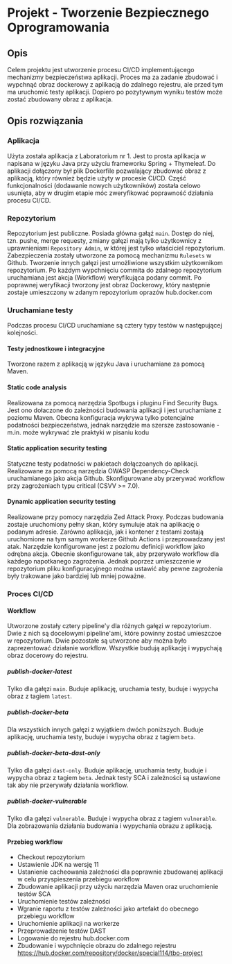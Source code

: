 # Projekt - Tworzenie Bezpiecznego Oprogramowania

## Opis
Celem projektu jest utworzenie procesu CI/CD implementującego mechanizmy bezpieczeństwa aplikacji.
Proces ma za zadanie zbudować i wypchnąć obraz dockerowy z aplikacją do zdalnego rejestru, ale
przed tym ma uruchomić testy aplikacji. Dopiero po pozytywnym wyniku testów może zostać zbudowany obraz
z aplikacja.

## Opis rozwiązania

### Aplikacja
Użyta została aplikacja z Laboratorium nr 1. Jest to prosta aplikacja w napisana
w języku Java przy użyciu frameworku Spring + Thymeleaf. Do aplikacji dołączony był plik Dockerfile
pozwalający zbudować obraz z aplikacją, który również będzie użyty w procesie CI/CD.
Część funkcjonalności (dodawanie nowych użytkowników) została celowo usunięta, aby w drugim etapie
móc zweryfikować poprawność działania procesu CI/CD.

### Repozytorium
Repozytorium jest publiczne. Posiada główna gałąź `main`. Dostęp do niej, tzn. pushe, merge requesty,
zmiany gałęzi mają tylko użytkownicy z uprawnieniami `Repository Admin`, w której jest tylko właściciel
repozytorium. Zabezpieczenia zostały utworzone za pomocą mechanizmu `Rulesets` w Github. Tworzenie innych
gałęzi jest umożliwione wszystkim użytkownikom repozytorium. Po każdym wypchnięciu commita do zdalnego
repozytorium uruchamiana jest akcja (Workflow) weryfikująca podany commit. Po poprawnej weryfikacji
tworzony jest obraz Dockerowy, który następnie zostaje umieszczony w zdanym repozytorium oprazów
hub.docker.com

### Uruchamiane testy
Podczas procesu CI/CD uruchamiane są cztery typy testów w następującej kolejności.

#### Testy jednostkowe i integracyjne
Tworzone razem z aplikacją w języku Java i uruchamiane za pomocą Maven.

#### Static code analysis
Realizowana za pomocą narzędzia Spotbugs i pluginu Find Security Bugs. Jest ono dołaczone do zależności
budowania aplikacji i jest uruchamiane z poziomu Maven. Obecna konfiguracja wykrywa tylko potencjalne
podatności bezpieczeństwa, jednak narzędzie ma szersze zastosowanie - m.in. może wykrywać złe praktyki
w pisaniu kodu

#### Static application security testing
Statyczne testy podatności w pakietach dołączoanych do aplikacji. Realizowane za pomocą narzędzia
OWASP Dependency-Check uruchamianego jako akcja Github. Skonfigurowane aby przerywać workflow
przy zagrożeniach typu critical (CSVV >= 7.0).

#### Dynamic application security testing
Realizowane przy pomocy narzędzia Zed Attack Proxy. Podczas budowania zostaje uruchomiony pełny skan,
który symuluje atak na aplikację o podanym adresie. Zarówno aplikacja, jak i kontener z testami zostają
uruchomione na tym samym workerze Github Actions i przeprowadzany jest atak. Narzędzie konfigurowane
jest z poziomu definicji workflow jako odrębna akcja. Obecnie skonfigurowane tak, aby przerywało workflow
dla każdego napotkanego zagrożenia. Jednak poprzez umieszczenie w repozytorium pliku konfiguracyjnego
można ustawić aby pewne zagrożenia były trakowane jako bardziej lub mniej poważne.

### Proces CI/CD

#### Workflow
Utworzone zostały cztery pipeline'y dla różnych gałęzi w repozytorium. Dwie z nich są docelowymi
pipeline'ami, które powinny zostać umieszczoe w repozytorium. Dwie pozostałe są utworzone aby można
było zaprezentować działanie workflow. Wszystkie budują aplikację i wypychają obraz docerowy do rejestru.

##### publish-docker-latest
Tylko dla gałęzi `main`. Buduje aplikację, uruchamia testy, buduje i wypycha obraz z tagiem `latest`.
##### publish-docker-beta
Dla wszystkich innych gałęzi z wyjątkiem dwóch poniższych. Buduje aplikację, uruchamia testy,
buduje i wypycha obraz z tagiem `beta`.
##### publish-docker-beta-dast-only
Tylko dla gałęzi `dast-only`. Buduje aplikację, uruchamia testy,
buduje i wypycha obraz z tagiem `beta`. Jednak testy SCA i zależności są ustawione tak aby nie
przerywały działania workflow.
##### publish-docker-vulnerable
Tylko dla gałęzi `vulnerable`. Buduje i wypycha obraz z tagiem `vulnerable`. Dla zobrazowania działania
budowania i wypychania obrazu z aplikacją.


#### Przebieg workflow

* Checkout repozytorium
* Ustawienie JDK na wersję 11
* Ustanienie cacheowania zależności dla poprawnie zbudowanej aplikacji w celu przyspieszenia
przebiegu workflow
* Zbudowanie aplikacji przy użyciu narzędzia Maven oraz uruchomienie testów SCA
* Uruchomienie testów zależności
* Wgranie raportu z testów zależności jako artefakt do obecnego przebiegu workflow
* Uruchomienie aplikacji na workerze
* Przeprowadzenie testów DAST
* Logowanie do rejestru hub.docker.com
* Zbudowanie i wypchnięcie obrazu do zdalnego rejestru https://hub.docker.com/repository/docker/special114/tbo-project

